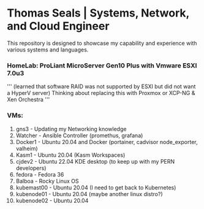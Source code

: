 # Thomas Seals | Systems, Network, and Cloud Engineer

This repository is designed to showcase my capability and experience with various systems and languages.

### HomeLab: ProLiant MicroServer Gen10 Plus with Vmware ESXI 7.0u3 
'''
(learned that software RAID was not supported by ESXI but did not want a HyperV server)
Thinking about replacing this with Proxmox or XCP-NG & Xen Orchestra
'''

### VMs:
1. gns3 - Updating my Networking knowledge
1. Watcher - Ansible Controller (promethus, grafana)
1. Docker1 - Ubuntu 20.04 and Docker (portainer, cadvisor node_exporter, valheim)
1. Kasm1 - Ubuntu 20.04 (Kasm Workspaces)
1. cjdev2 - Ubuntu 22.04 KDE desktop (to keep up with my PERN developers)
1. fedora - Fedora 36 
2. Balboa - Rocky Linux OS
5. kubemast00 - Ubuntu 20.04  (I need to get back to Kubernetes)
6. kubenode01 - Ubuntu 20.04  (maybe another linux distro?)
7. kubenode02 - Ubuntu 20.04  
